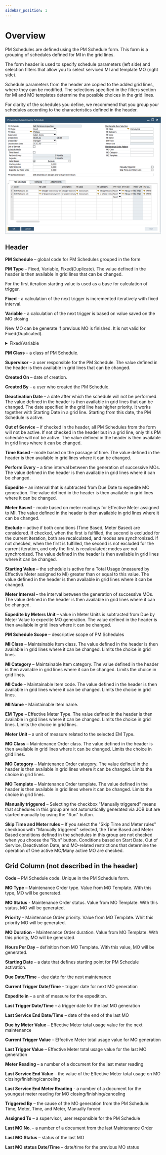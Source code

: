 ```yaml
---
sidebar_position: 1
---
```


# Overview

PM Schedules are defined using the PM Schedule form. This form is a grouping of schedules defined for MI in the grid lines.

The form header is used to specify schedule parameters (left side) and selection filters that allow you to select serviced MI and template MO (right side).

Schedule parameters from the header are copied to the added grid lines, where they can be modified. The selections specified in the filters section for MI and MO templates determine the possible choices in the grid lines.

For clarity of the schedules you define, we recommend that you group your schedules according to the characteristics defined in the header.

![Preventive Maintenance](./media/preventive-maintenance.png)

## Header

**PM Schedule** – global code for PM Schedules grouped in the form

**PM Type** – Fixed, Variable, Fixed(Duplicate). The value defined in the header is then available in grid lines that can be changed.

For the first iteration starting value is used as a base for calculation of trigger.

**Fixed** - a calculation of the next trigger is incremented iteratively with fixed interval.

**Variable** - a calculation of the next trigger is based on value saved on the MO closing.

New MO can be generate if previous MO is finished. It is not valid for Fixed(Duplicated).

<details>
    <summary>Fixed/Variable</summary>
<div>
    ![Fixed-Variable](./media/Fixed_Variable.jpg)
</div>
</details>

**PM Class** – a class of PM Schedule.

**Supervisor** – a user responsible for the PM Schedule. The value defined in the header is then available in grid lines that can be changed.

**Created On** – date of creation.

**Created By** – a user who created the PM Schedule.

**Deactivation Date** – a date after which the schedule will not be performed. The value defined in the header is then available in grid lines that can be changed. The date specified in the grid line has higher priority. It works together with Starting Date in a grid line. Starting from this date, the PM Schedule is active.

**Out of Service** – if checked in the header, all PM Schedules from the form will not be active. If not checked in the header but in a grid line, only this PM schedule will not be active. The value defined in the header is then available in grid lines where it can be changed.

**Time Based** – mode based on the passage of time. The value defined in the header is then available in grid lines where it can be changed.

**Perform Every** – a time interval between the generation of successive MOs. The value defined in the header is then available in grid lines where it can be changed.

**Expedite** – an interval that is subtracted from Due Date to expedite MO generation. The value defined in the header is then available in grid lines where it can be changed.

**Meter Based** – mode based on meter readings for Effective Meter assigned to MI. The value defined in the header is then available in grid lines where it can be changed.

**Exclude** – active if both conditions (Time Based, Meter Based) are considered. If checked, when the first is fulfilled, the second is excluded for the current iteration, both are recalculated, and modes are synchronized. If not checked, when the first is fulfilled, the second is not excluded for the current iteration, and only the first is recalculated; modes are not synchronized. The value defined in the header is then available in grid lines where it can be changed.

**Starting Value** – the schedule is active for a Total Usage (measured by Effective Meter assigned to MI) greater than or equal to this value. The value defined in the header is then available in grid lines where it can be changed.

**Meter Interval** – the interval between the generation of successive MOs. The value defined in the header is then available in grid lines where it can be changed.

**Expedite by Meters Unit** – value in Meter Units is subtracted from Due by Meter Value to expedite MO generation. The value defined in the header is then available in grid lines where it can be changed.

**PM Schedule Scope** – descriptive scope of PM Schedules

**MI Class** – Maintainable Item class. The value defined in the header is then available in grid lines where it can be changed. Limits the choice in grid lines.

**MI Category** – Maintainable Item category. The value defined in the header is then available in grid lines where it can be changed. Limits the choice in grid lines.

**MI Code** – Maintainable Item code. The value defined in the header is then available in grid lines where it can be changed. Limits the choice in grid lines.

**MI Name** - Maintainable Item name.

**EM Type** – Effective Meter Type. The value defined in the header is then available in grid lines where it can be changed. Limits the choice in grid lines. Limits the choice in grid lines.

**Meter Unit** – a unit of measure related to the selected EM Type.

**MO Class** – Maintenance Order class. The value defined in the header is then available in grid lines where it can be changed. Limits the choice in grid lines.

**MO Category** – Maintenance Order category. The value defined in the header is then available in grid lines where it can be changed. Limits the choice in grid lines.

**MO Template** – Maintenance Order template. The value defined in the header is then available in grid lines where it can be changed. Limits the choice in grid lines.

**Manually triggered** – Selecting the checkbox "Manually triggered" means that schedules in this group are not automatically generated via JOB but are started manually by using the "Run" button.

**Skip Time and Meter rules** – If you select the "Skip Time and Meter rules" checkbox with "Manually triggered" selected, the Time Based and Meter Based conditions defined in the schedules in this group are not checked when you choose the "Run" button. Conditions based on Start Date, Out of Service, Deactivation Date, and MO-related restrictions that determine the operation of One active MO/Many active MO are checked.

## Grid Column (not described in the header)

**Code** – PM Schedule code. Unique in the PM Schedule form.

**MO Type** – Maintenance Order type. Value from MO Template. With this type, MO will be generated.

**MO Status** - Maintenance Order status. Value from MO Template. With this status, MO will be generated.

**Priority** - Maintenance Order priority. Value from MO Template. Whit this priority MO will be generated.

**MO Duration** - Maintenance Order duration. Value from MO Template. With this priority, MO will be generated.

**Hours Per Day** – definition from MO Template. With this value, MO will be generated.

**Starting Date** – a date that defines starting point for PM Schedule activation.

**Due Date/Time** – due date for the next maintenance

**Current Trigger Date/Time** – trigger date for next MO generation

**Expedite in** – a unit of measure for the expedition.

**Last Trigger Date/Time** – a trigger date for the last MO generation

**Last Service End Date/Time** – date of the end of the last MO

**Due by Meter Value** – Effective Meter total usage value for the next maintenance

**Current Trigger Value** – Effective Meter total usage value for MO generation

**Last Trigger Value** – Effective Meter total usage value for the last MO generation

**Meter Reading** – a number of a document for the last meter reading

**Last Service End Value** – the value of the Effective Meter total usage on MO closing/finishing/canceling

**Last Service End Meter Reading** - a number of a document for the youngest meter reading for MO closing/finishing/canceling

**Triggered By** – the cause of the MO generation from the PM Schedule: Time, Meter, Time, and Meter, Manually forced

**Assigned To** – a supervisor, user responsible for the PM Schedule

**Last MO No**. – a number of a document from the last Maintenance Order

**Last MO Status** – status of the last MO

**Last MO status Date/Time** – date/time for the previous MO status
